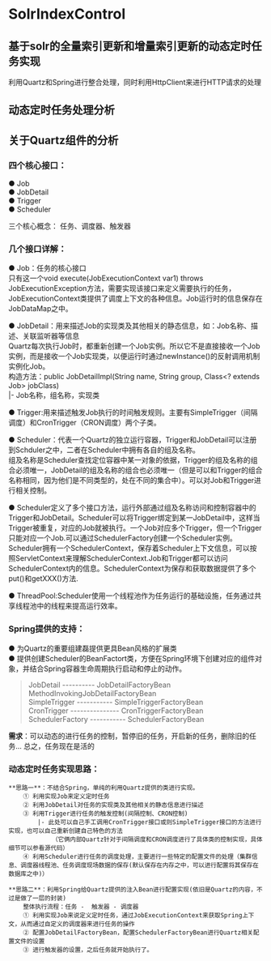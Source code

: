 # SolrIndexControl

## 基于solr的全量索引更新和增量索引更新的动态定时任务实现
利用Quartz和Spring进行整合处理，同时利用HttpClient来进行HTTP请求的处理

## 动态定时任务处理分析
## 关于Quartz组件的分析
 ### 四个核心接口：
   ● Job <br/>
   ● JobDetail<br/>
   ● Trigger <br/>
   ● Scheduler <br/>
 
 三个核心概念：  任务、调度器、触发器
 
 ### 几个接口详解：
   ● Job：任务的核心接口<br/>
       只有这一个void execute(JobExecutionContext var1) throws JobExecutionException方法，需要实现该接口来定义需要执行的任务，
       JobExecutionContext类提供了调度上下文的各种信息。Job运行时的信息保存在JobDataMap之中。
 
   ● JobDetail：用来描述Job的实现类及其他相关的静态信息，如：Job名称、描述、关联监听器等信息 <br/>
       Quartz每次执行Job时，都重新创建一个Job实例。所以它不是直接接收一个Job实例，而是接收一个Job实现类，以便运行时通过newInstance()的反射调用机制实例化Job。<br/>
       构造方法：public JobDetailImpl(String name, String group, Class<? extends Job> jobClass)<br/>
           			  |- Job名称，组名称，实现类
          
   ● Trigger:用来描述触发Job执行的时间触发规则。主要有SimpleTrigger（间隔调度）和CronTrigger（CRON调度）两个子类。<br/>
 
   ● Scheduler：代表一个Quartz的独立运行容器，Trigger和JobDetail可以注册到Schduler之中，二者在Scheduler中拥有各自的组及名称。<br/>
   组及名称是Scheduler查找定位容器中某一对象的依据，Trigger的组及名称的组合必须唯一，JobDetail的组及名称的组合也必须唯一（但是可以和Trigger的组合名称相同，因为他们是不同类型的，处在不同的集合中）。可以对Job和Trigger进行相关控制。
 
   ● Scheduler定义了多个接口方法，运行外部通过组及名称访问和控制容器中的Trigger和JobDetail。Scheduler可以将Trigger绑定到某一JobDetail中，这样当Trigger被重复，对应的Job就被执行。一个Job对应多个Trigger，但一个Trigger只能对应一个Job.可以通过SchedulerFactory创建一个Scheduler实例。Scheduler拥有一个SchedulerContext，保存着Scheduler上下文信息，可以按照ServletContext来理解SchedulerContext.Job和Trigger都可以访问SchedulerContext内的信息。SchedulerContext为保存和获取数据提供了多个put()和getXXX()方法.
 
   ● ThreadPool:Scheduler使用一个线程池作为任务运行的基础设施，任务通过共享线程池中的线程来提高运行效率。<br/>
 
 ### Spring提供的支持：
 
  ● 为Quartz的重要组建磊提供更具Bean风格的扩展类<br/>
  ● 提供创建Scheduler的BeanFactort类，方便在Spring环境下创建对应的组件对象，并结合Spring容器生命周期执行启动和停止的动作。<br/>
	
  > JobDetail ---------- JobDetailFactoryBean  <br/>
	MethodInvokingJobDetailFactoryBean <br/>
	SimpleTrigger ----------- SimpleTriggerFactoryBean <br/>
	CronTrigger --------------- CronTriggerFactoryBean <br/>
	SchedulerFactory  ----------- SchedulerFactoryBean <br/>


**需求**：可以动态的进行任务的控制，暂停旧的任务，开启新的任务，删除旧的任务... 
	总之，任务现在是活的 

### 动态定时任务实现思路：

	**思路一**：不结合Spring，单纯的利用Quartz提供的类进行实现。
		① 利用实现Job来定义定时任务
		② 利用JobDetail对任务的实现类及其他相关的静态信息进行描述
		③ 利用Trigger进行任务的触发控制(间隔控制、CRON控制)
			|- 此处可以自己手工调用CronTrigger接口或则SimpleTrigger接口的方法进行实现，也可以自己重新创建自己特色的方法
				（它俩内部Quartz针对于间隔调度和CRON调度进行了具体类的控制实现，具体细节可以参看源代码）
		④ 利用Scheduler进行任务的调度处理，主要进行一些特定的配置文件的处理（集群信息、调度器线程池、任务调度现场数据的保存(默认保存在内存之中，可以进行配置将其保存在数据库之中)）

	**思路二**：利用Spring给Quartz提供的注入Bean进行配置实现(依旧是Quartz的内容，不过是做了一层的封装)
		整体执行流程：任务 -  触发器 - 调度器
		① 利用实现Job来说定义定时任务，通过JobExecutionContext来获取Spring上下文，从而通过自定义的调度器来进行任务的操作
		② 配置JobDetailFactoryBean，配置SchedulerFactoryBean进行Quartz相关配置文件的设置
		③ 进行触发器的设置，之后任务就开始执行了。


		
